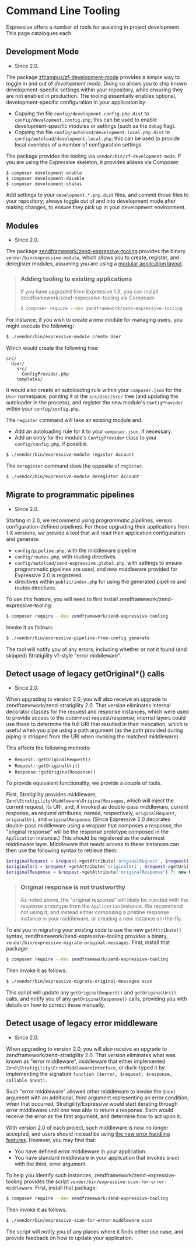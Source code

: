 # Command Line Tooling

Expressive offers a number of tools for assisting in project development. This
page catalogues each.

## Development Mode

- Since 2.0.

The package [zfcampus/zf-development-mode](https://github.com/zfcampus/zf-development-mode)
provides a simple way to toggle in and out of _development mode_. Doing so
allows you to ship known development-specific settings within your repository,
while ensuring they are not enabled in production. The tooling essentially
enables optional, development-specific configuration in your application by:

- Copying the file `config/development.config.php.dist` to
  `config/development.config.php`; this can be used to enable
  development-specific modules or settings (such as the `debug` flag).
- Copying the file `config/autoload/development.local.php.dist` to
  `config/autoload/development.local.php`; this can be used to provide local
  overrides of a number of configuration settings.

The package provides the tooling via `vendor/bin/zf-development-mode`. If you
are using the Expressive skeleton, it provides aliases via Composer:

```php
$ composer development-enable
$ composer development-disable
$ composer development-status
```

Add settings to your `development.*.php.dist` files, and commit those files to
your repository; always toggle out of and into development mode after making
changes, to ensure they pick up in your development environment.

## Modules

- Since 2.0.

The package [zendframework/zend-expressive-tooling](https://github.com/zendframework/zend-expressive-tooling)
provides the binary `vendor/bin/expressive-module`, which allows you to create,
register, and deregister modules, assuming you are using a [modular application
layout](../features/modular-applications.md).

> ### Adding tooling to existing applications
>
> If you have upgraded from Expressive 1.X, you can install
> zendframework/zend-expressive-tooling via Composer:
>
> ```bash
> $ composer require --dev zendframework/zend-expressive-tooling
> ```

For instance, if you wish to create a new module for managing users, you might
execute the following:

```bash
$ ./vendor/bin/expressive-module create User
```

Which would create the following tree:

```text
src/
  User/
    src/
      ConfigProvider.php
    templates/
```

It would also create an autoloading rule within your `composer.json` for the
`User` namespace, pointing it at the `src/User/src/` tree (and updating the
autoloader in the process), and register the new module's `ConfigProvider`
within your `config/config.php`.

The `register` command will take an existing module and:

- Add an autoloading rule for it to your `composer.json`, if necessary.
- Add an entry for the module's `ConfigProvider` class to your
  `config/config.php`, if possible.

```bash
$ ./vendor/bin/expressive-module register Account
```

The `deregister` command does the opposite of `register`.

```bash
$ ./vendor/bin/expressive-module deregister Account
```

## Migrate to programmatic pipelines

- Since 2.0.

Starting in 2.0, we recommend using _programmatic pipelines_, versus
configuration-defined pipelines. For those upgrading their applications from 1.X
versions, we provide a tool that will read their application configuration and
generate:

- `config/pipeline.php`, with the middleware pipeline
- `config/routes.php`, with routing directives
- `config/autoload/zend-expressive.global.php`, with settings to ensure
  programmatic pipelines are used, and new middleware provided for Expressive
  2.0 is registered.
- directives within `public/index.php` for using the generated pipeline and
  routes directives.

To use this feature, you will need to first install
zendframework/zend-expressive-tooling:

```bash
$ composer require --dev zendframework/zend-expressive-tooling
```

Invoke it as follows:

```bash
$ ./vendor/bin/expressive-pipeline-from-config generate
```

The tool will notify you of any errors, including whether or not it found (and
skipped) Stratigility v1-style "error middleware".

## Detect usage of legacy getOriginal*() calls

- Since 2.0.

When upgrading to version 2.0, you will also receive an upgrade to
zendframework/zend-stratigility 2.0. That version eliminates internal decorator
classes for the request and response instances, which were used to provide
access to the outermost request/response; internal layers could use these to
determine the full URI that resulted in their invocation, which is useful when
you pipe using a path argument (as the path provided during piping is stripped
from the URI when invoking the matched middleware).

This affects the following methods:

- `Request::getOriginalRequest()`
- `Request::getOriginalUri()`
- `Response::getOriginalResponse()`

To provide equivalent functionality, we provide a couple of tools.

First, Stratigility provides middleware, `Zend\Stratigility\Middleware\OriginalMessages`,
which will inject the current request, its URI, and, if invoked as double-pass
middleware, current response, as _request attributes_, named, respectively,
`originalRequest`, `originalUri`, and `originalResponse`. (Since Expressive 2.0
decorates double-pass middleware using a wrapper that composes a response, the
"original response" will be the response prototype composed in the `Application`
instance.) This should be registered as the outermost middleware layer.
Middleware that needs access to these instances can then use the following
syntax to retrieve them:

```php
$originalRequest = $request->getAttribute('originalRequest', $request);
$originalUri = $request->getAttribute('originalUri', $request->getUri();
$originalResponse = $request->getAttribute('originalResponse') ?: new Response();
```

> ### Original response is not trustworthy
>
> As noted above, the "original response" will likely be injected with the
> response prototype from the `Application` instance. We recommend not using it,
> and instead either composing a pristine response instance in your middleware,
> or creating a new instance on-the-fly.

To aid you in migrating your existing code to use the new `getAttribute()`
syntax, zendframework/zend-expressive-tooling provides a binary,
`vendor/bin/expressive-migrate-original-messages`. First, install that package:

```bash
$ composer require --dev zendframework/zend-expressive-tooling
```

Then invoke it as follows:

```bash
$ ./vendor/bin/expressive-migrate-original-messages scan
```

This script will update any `getOriginalRequest()` and `getOriginalUri()` calls,
and notify you of any `getOriginalResponse()` calls, providing you with details
on how to correct those manually.

## Detect usage of legacy error middleware

- Since 2.0.

When upgrading to version 2.0, you will also receive an upgrade to
zendframework/zend-stratigility 2.0. That version eliminates what was known as
"error middleware", middleware that either implemented
`Zend\Stratigility\ErrorMiddlewareInterface`, or duck-typed it by implementing
the signature `function ($error, $request, $response, callable $next)`.

Such "error middleware" allowed other middleware to invoke the `$next` argument
with an additional, third argument representing an error condition; when that
occurred, Stratigility/Expressive would start iterating through error middleware
until one was able to return a response. Each would receive the error as the
first argument, and determine how to act upon it.

With version 2.0 of each project, such middleware is now no longer accepted, and
users should instead be using [the new error handling
features](../features/error-handling.md). However, you may find that:

- You have defined error middleware in your application.
- You have standard middleware in your application that invokes `$next` with the
  third, error argument.

To help you identify such instances, zendframework/zend-expressive-tooling
provides the script `vendor/bin/expressive-scan-for-error-middleware`. First,
install that package:

```bash
$ composer require --dev zendframework/zend-expressive-tooling
```

Then invoke it as follows:

```bash
$ ./vendor/bin/expressive-scan-for-error-middleware scan
```

The script will notify you of any places where it finds either use case, and
provide feedback on how to update your application.
